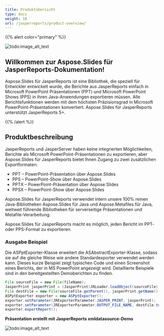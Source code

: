 ```yaml
---
title: Produktübersicht
type: docs
weight: 10
url: /jasperreports/product-overview/
---
```


{{% alert color="primary" %}} 

![todo:image_alt_text](product-overview_1.png)

## **Willkommen zur Aspose.Slides für JasperReports-Dokumentation!**
Aspose.Slides für JasperReports ist eine Bibliothek, die speziell für Entwickler entwickelt wurde, die Berichte aus JasperReports einfach in Microsoft PowerPoint Präsentationen (PPT) und Microsoft PowerPoint Shows (PPS) in ihren Java-Anwendungen exportieren müssen. Alle Berichtsfunktionen werden mit dem höchsten Präzisionsgrad in Microsoft PowerPoint-Präsentationen konvertiert. Aspose.Slides für JasperReports unterstützt JasperReports 5+.

{{% /alert %}} 

## **Produktbeschreibung**
JasperReports und JasperServer haben keine integrierten Möglichkeiten, Berichte als Microsoft PowerPoint-Präsentationen zu exportieren, aber Aspose.Slides für JasperReports bietet Ihnen Zugang zu zwei zusätzlichen Exportformaten:

- PPT – PowerPoint-Präsentation über Aspose.Slides
- PPS – PowerPoint-Show über Aspose.Slides
- PPTX – PowerPoint-Präsentation über Aspose.Slides
- PPSX – PowerPoint-Show über Aspose.Slides

Aspose.Slides für JasperReports verwendet intern unsere 100% reinen Java-Bibliotheken Aspose.Slides für Java und Aspose.Metafiles für Java, weltweit führende Bibliotheken für serverseitige Präsentationen und Metafile-Verarbeitung.

Aspose.Slides für JasperReports macht es möglich, jeden Bericht im PPT- oder PPS-Format zu exportieren.

### **Ausgabe Beispiel**
Die ASPptExporter-Klasse erweitert die ASAbstractExporter-Klasse, sodass sie auf die gleiche Weise wie andere Standardexporter verwendet werden kann. Dieses kurze Beispiel zeigt typischen Code und einen Screenshot eines Berichts, der in MS PowerPoint angezeigt wird. Detaillierte Beispiele sind in den bereitgestellten Demoberichten zu finden.

``` java
File sourceFile = new File(fileName); 
JasperPrint jasperPrint = (JasperPrint)JRLoader.loadObject(sourceFile);
File destFile = new File(sourceFile.getParent(), jasperPrint.getName() + ".ppt");
ASPptExporter exporter = new ASPptExporter();
exporter.setParameter(JRExporterParameter.JASPER_PRINT, jasperPrint);
exporter.setParameter(JRExporterParameter.OUTPUT_FILE_NAME, destFile.toString());
exporter.exportReport();
```

**Präsentation erstellt mit JasperReports xmldatasource-Demo** 

![todo:image_alt_text](product-overview_2.png)